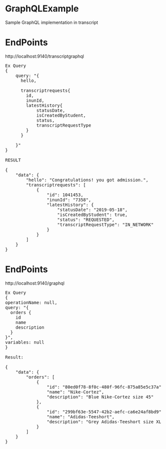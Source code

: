 # GraphQLExample
Sample GraphQL implementation in transcript

# EndPoints
http://localhost:9140/transcriptgraphql
<pre>
Ex Query
{
	query: "{
	  hello,
	  
	  transcriptrequests{
	  	id,
	  	inunId,
	  	latestHistory{
	  		statusDate,
	  		isCreatedByStudent,
	  		status,
	  		transcriptRequestType
	  	}
	  }
	  
	}"
}

RESULT

{
    "data": {
        "hello": "Congratulations! you got admission.",
        "transcriptrequests": [
            {
                "id": 1041453,
                "inunId": "7358",
                "latestHistory": {
                    "statusDate": "2019-05-18",
                    "isCreatedByStudent": true,
                    "status": "REQUESTED",
                    "transcriptRequestType": "IN_NETWORK"
                }
            }
        ]
    }
}
</pre>


# EndPoints
http://localhost:9140/graphql

<pre>
Ex Query
{
operationName: null,
query: "{
  orders {
    id
    name
    description
  }
}",
variables: null
}

Result:

{
    "data": {
        "orders": [
            {
                "id": "80ed0f78-8f0c-480f-96fc-875a85e5c37a",
                "name": "Nike-Cortez",
                "description": "Blue Nike-Cortez size 45"
            },
            {
                "id": "299bf63e-5547-42b2-aefc-ca6e24af8bd9",
                "name": "Adidas-Teeshort",
                "description": "Grey Adidas-Teeshort size XL"
            }
        ]
    }
}
</pre>
